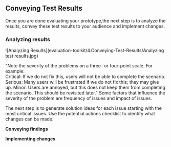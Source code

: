 ## Conveying Test Results

Once you are done evaluating your prototype,the next step is to analyze the results, convey these test results to your audience and implement changes. 

### Analyzing results

![Analyzing Results](evaluation-toolkit/4.Conveying-Test-Results/Analyzing test results.jpg)

"Note the severity of the problems on a three- or four-point scale. For example:  
Critical:  If we do not fix this, users will not be able to complete the scenario.
Serious:  Many users will be frustrated if we do not fix this; they may give up.
Minor:  Users are annoyed, but this does not keep them from completing the scenario. This should be revisited later."
Some factors that influence the severity of the problem are frequency of issues and impact of issues.

The next step is to generate solution ideas for each issue starting with the most critical issues. Use the potential actions checklist to identify what changes can be made. 
 

**Conveying findings**

**Implementing changes**

